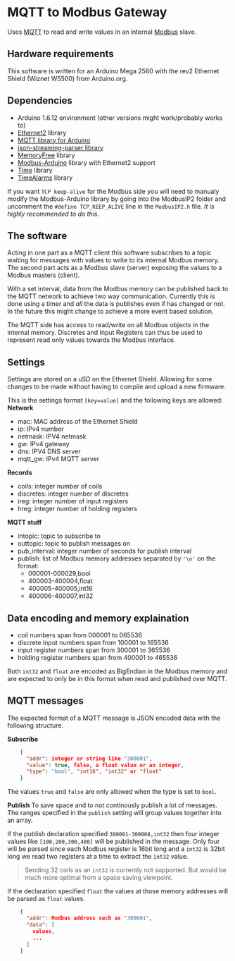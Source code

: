 # MQTT to Modbus Gateway
Uses <a href="https://mqtt.org/" target=_blank>MQTT</a> to read and write values in an internal <a href="https://en.wikipedia.org/wiki/Modbus">Modbus</a> slave.

## Hardware requirements
This software is written for an Arduino Mega 2560 with the rev2 Ethernet Shield (Wiznet W5500) from Arduino.org.

## Dependencies
- Arduino 1.6.12 environment (other versions might work/probably works to)
- <a href="https://github.com/adafruit/Ethernet2.git">Ethernet2</a> library
- <a href="https://github.com/hirotakaster/MQTT/tree/arduino">MQTT library for Arduino</a>
- <a href="https://github.com/squix78/json-streaming-parser">json-streaming-parser library
- <a href="https://github.com/McNeight/MemoryFree.git">MemoryFree</a> library
- <a href="https://github.com/wvengen/modbus-arduino">Modbus-Arduino</a> library with Ethernet2 support
- <a href="https://github.com/PaulStoffregen/Time">Time</a> library
- <a href="https://github.com/PaulStoffregen/TimeAlarms">TimeAlarms</a> library

If you want `TCP keep-alive` for the Modbus side you will need to manualy modify the Modbus-Arduino library by going into the ModbusIP2 folder and uncomment the `#define TCP_KEEP_ALIVE` line in the `ModbusIP2.h` file. *It is highly recommended to do this*.

## The software
Acting in one part as a MQTT client this software subscribes to a topic waiting for messages with values to write to its internal Modbus memory. The second part acts as a Modbus slave (server) exposing the values to a Modbus masters (client).

With a set interval, data from the Modbus memory can be published back to the MQTT network to achieve two way communication. Currently this is done using a timer and *all* the data is publishes even if has changed or not. In the future this might change to achieve a more event based solution.

The MQTT side has access to read/write on all Modbus objects in the internal memory. Discretes and Input Registers can thus be used to represent read only values towards the Modbus interface.

## Settings
Settings are stored on a uSD on the Ethernet Shield. Allowing for some changes to be made without having to compile and upload a new firmware.

This is the settings format `[key=value]` and the following keys are allowed:
**Network**
- mac: MAC address of the Ethernet Shield
- ip: IPv4 number
- netmask: IPV4 netmask
- gw: IPv4 gateway
- dns: IPV4 DNS server
- mqtt_gw: IPv4 MQTT server

**Records**
- coils: integer number of coils
- discretes: integer number of discretes
- ireg: integer number of input registers
- hreg: integer number of holding registers

**MQTT stuff**
- intopic: topic to subscribe to
- outtopic: topic to publish messages on
- pub_interval: integer number of seconds for publish interval
- publish: list of Modbus memory addresses separated by `'\n'` on the format:
    + 000001-000029,bool
    + 400003-400004,float
    + 400005-400005,int16
    + 400006-400007,int32

## Data encoding and memory explaination
- coil numbers span from 000001 to 065536
- discrete input numbers span from 100001 to 165536
- input register numbers span from 300001 to 365536
- holding register numbers span from 400001 to 465536

Both `int32` and `float` are encoded as BigEndian in the Modbus memory and are expected to only be in this format when read and published over MQTT.

## MQTT messages
The expected format of a MQTT message is JSON encoded data with the following structure.

**Subscribe**
```json
    {
      "addr": integer or string like "300001",
      "value": true, false, a float value or an integer,
      "type": "bool", "int16", "int32" or "float"
    }
```

The values `true` and `false` are only allowed when the type is set to `bool`.

**Publish**
To save space and to not continously publish a lot of messages. The ranges specified in the `publish` setting will group values together into an array. 

If the publish declaration specified `300001-300008,int32` then four integer values like `[100,200,300,400]` will be published in the message. Only four will be parsed since each Modbus register is 16bit long and a `int32` is 32bit long we read two registers at a time to extract the `ìnt32` value.

> Sending 32 coils as an `int32` is currently not supported. But would be much more optimal from a space saving viewpoint.

If the declaration specified `float` the values at those memory addresses will be parsed as `float` values.

```json
    {
      "addr": Modbus address such as "300001",
      "data": [
        values,
        ...
      ]
    }
```
